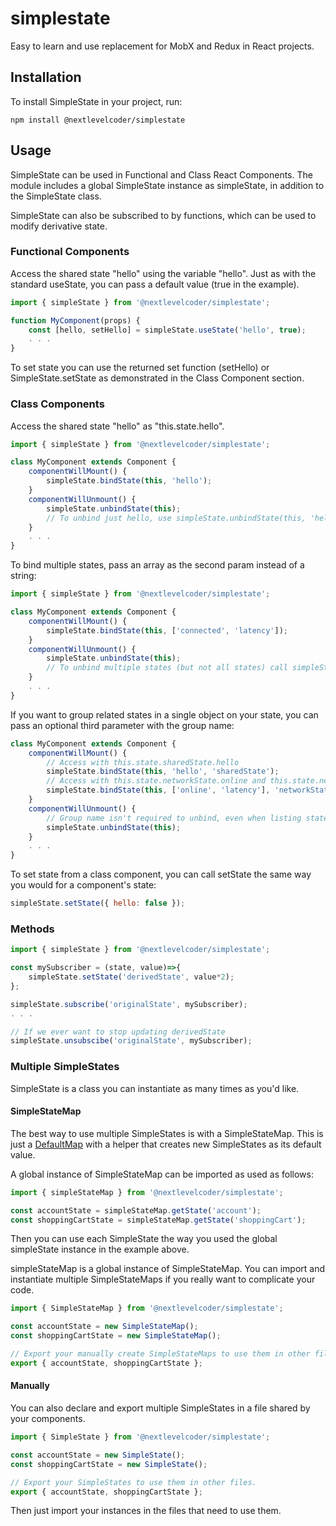 # simplestate

Easy to learn and use replacement for MobX and Redux in React projects.

## Installation

To install SimpleState in your project, run:

  `npm install @nextlevelcoder/simplestate`


## Usage

SimpleState can be used in Functional and Class React Components. The module includes a global SimpleState instance as simpleState, in  addition to the SimpleState class.

SimpleState can also be subscribed to by functions, which can be used to modify derivative state.

### Functional Components

Access the shared state "hello" using the variable "hello". Just as with the standard useState, you can pass a default value (true in the example).

```js
import { simpleState } from '@nextlevelcoder/simplestate';

function MyComponent(props) {
    const [hello, setHello] = simpleState.useState('hello', true);
    . . . 
}
```

To set state you can use the returned set function (setHello) or SimpleState.setState as demonstrated in the Class Component section.

### Class Components

Access the shared state "hello" as "this.state.hello".

```js
import { simpleState } from '@nextlevelcoder/simplestate';

class MyComponent extends Component {
    componentWillMount() {
        simpleState.bindState(this, 'hello');
    }
    componentWillUnmount() {
        simpleState.unbindState(this);
        // To unbind just hello, use simpleState.unbindState(this, 'hello');
    }
    . . .
}
```

To bind multiple states, pass an array as the second param instead of a string:
```js
import { simpleState } from '@nextlevelcoder/simplestate';

class MyComponent extends Component {
    componentWillMount() {
        simpleState.bindState(this, ['connected', 'latency']);
    }
    componentWillUnmount() {
        simpleState.unbindState(this);
        // To unbind multiple states (but not all states) call simpleState.unbindState(this, ['connected', 'latency]);
    }
    . . .
}
```



If you want to group related states in a single object on your state, you can pass an optional third parameter with the group name:
```js
class MyComponent extends Component {
    componentWillMount() {
        // Access with this.state.sharedState.hello
        simpleState.bindState(this, 'hello', 'sharedState');
        // Access with this.state.networkState.online and this.state.networkState.latency
        simpleState.bindState(this, ['online', 'latency'], 'networkState');
    }
    componentWillUnmount() {
        // Group name isn't required to unbind, even when listing states.
        simpleState.unbindState(this);
    }
    . . .
}
```

To set state from a class component, you can call setState the same way you would for a component's state:
```js
simpleState.setState({ hello: false });
```

### Methods

```js
import { simpleState } from '@nextlevelcoder/simplestate';

const mySubscriber = (state, value)=>{
    simpleState.setState('derivedState', value*2);
};

simpleState.subscribe('originalState', mySubscriber);
. . .

// If we ever want to stop updating derivedState
simpleState.unsubscibe('originalState', mySubscriber);
```

### Multiple SimpleStates

SimpleState is a class you can instantiate as many times as you'd like.

#### SimpleStateMap

The best way to use multiple SimpleStates is with a SimpleStateMap. This is just a [DefaultMap](https://github.com/nlcgits/defaultmap) with a helper that creates new SimpleStates as its default value.

A global instance of SimpleStateMap can be imported as used as follows:

```js
import { simpleStateMap } from '@nextlevelcoder/simplestate';

const accountState = simpleStateMap.getState('account');
const shoppingCartState = simpleStateMap.getState('shoppingCart');
```

Then you can use each SimpleState the way you used the global simpleState instance in the example above.

simpleStateMap is a global instance of SimpleStateMap. You can import and instantiate multiple SimpleStateMaps if you really want to complicate your code.

```js
import { SimpleStateMap } from '@nextlevelcoder/simplestate';

const accountState = new SimpleStateMap();
const shoppingCartState = new SimpleStateMap();

// Export your manually create SimpleStateMaps to use them in other files.
export { accountState, shoppingCartState };
```

#### Manually

You can also declare and export multiple SimpleStates in a file shared by your components.

```js
import { SimpleState } from '@nextlevelcoder/simplestate';

const accountState = new SimpleState();
const shoppingCartState = new SimpleState();

// Export your SimpleStates to use them in other files.
export { accountState, shoppingCartState };
```

Then just import your instances in the files that need to use them.
